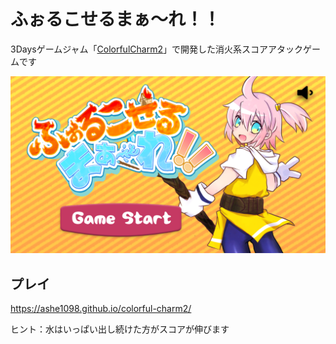 # ふぉるこせるまぁ～れ！！

3Daysゲームジャム「[ColorfulCharm2](https://peatix.com/event/1889715)」で開発した消火系スコアアタックゲームです


![Title](https://raw.githubusercontent.com/ashe1098/colorful-charm2/main/images/title.png)

## プレイ

https://ashe1098.github.io/colorful-charm2/

ヒント：水はいっぱい出し続けた方がスコアが伸びます
